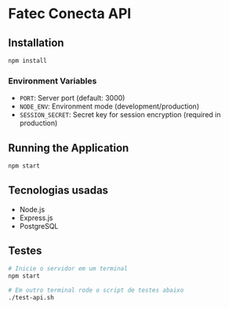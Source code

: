 # Fatec Conecta API

## Installation

```bash
npm install
```

### Environment Variables

- `PORT`: Server port (default: 3000)
- `NODE_ENV`: Environment mode (development/production)
- `SESSION_SECRET`: Secret key for session encryption (required in production)

## Running the Application

```bash
npm start
```

## Tecnologias usadas

- Node.js
- Express.js
- PostgreSQL

## Testes


```bash
# Inicie o servidor em um terminal
npm start

# Em outro terminal rode o script de testes abaixo 
./test-api.sh
```